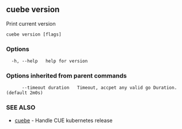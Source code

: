## cuebe version

Print current version

```
cuebe version [flags]
```

### Options

```
  -h, --help   help for version
```

### Options inherited from parent commands

```
      --timeout duration   Timeout, accpet any valid go Duration. (default 2m0s)
```

### SEE ALSO

* [cuebe](cli/cuebe.md)	 - Handle CUE kubernetes release


